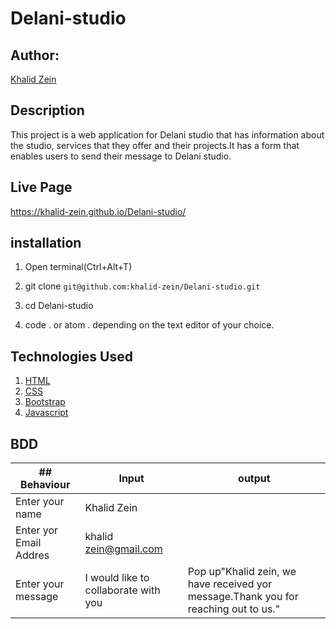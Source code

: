 # Delani-studio
## Author:

[Khalid Zein](https:yueyyt)

## Description

This project is a web application for Delani studio that has information about the studio, services that they offer and their projects.It has a form that enables users to send their message to Delani studio.

## Live Page

https://khalid-zein.github.io/Delani-studio/

## installation

1. Open terminal(Ctrl+Alt+T)

2. git clone ```git@github.com:khalid-zein/Delani-studio.git```

3. cd Delani-studio

4. code . or atom . depending on the text editor of your choice.

## Technologies Used

1. [HTML](https://)
2. [CSS](https://)
3. [Bootstrap](https://)
4. [Javascript](https://)

## BDD

|## Behaviour             | Input                                 |                                     output|
| ----------------------- | ------------------------------------- | ----------------------------------------- |
| Enter your name         |  Khalid Zein                          |                                           |
| Enter yor Email Addres  |  khalid zein@gmail.com                |                                           |
| Enter your message      |  I would like to collaborate with you | Pop up"Khalid zein, we have received yor                                                                           message.Thank you for reaching out to us."
